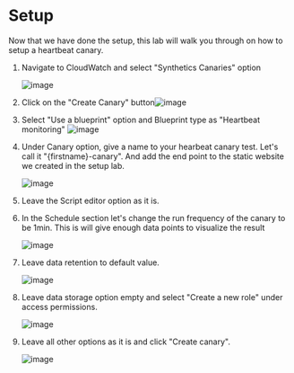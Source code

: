 # Setup

Now that we have done the setup, this lab will walk you through on how to setup a heartbeat canary.

1. Navigate to CloudWatch and select "Synthetics Canaries" option
   
   ![image](https://user-images.githubusercontent.com/59352356/213642385-b2f280b0-84e8-48f0-9b07-522965f0e392.png)

2. Click on the "Create Canary" button![image](https://user-images.githubusercontent.com/59352356/213642849-b871568d-265b-4c7d-872b-d0be31162c8e.png)

3. Select "Use a blueprint" option and Blueprint type as "Heartbeat monitoring"  ![image](https://user-images.githubusercontent.com/59352356/213643751-83b04890-3a2c-4a25-b83d-e728b63fc31b.png)

4. Under Canary option, give a name to your hearbeat canary test. Let's call it "{firstname}-canary". And add the end point to the static website we created in the setup lab.
   
   ![image](https://user-images.githubusercontent.com/59352356/213644225-89e0bce0-eb2f-486b-b3a4-d5c3b31fb1da.png)

5. Leave the Script editor option as it is.
6. In the Schedule section let's change the run frequency of the canary to be 1min. This is will give enough data points to visualize the result 

   ![image](https://user-images.githubusercontent.com/59352356/213644509-496c2218-7117-4ccd-8891-86005fe7931a.png)

7. Leave data retention to default value.

   ![image](https://user-images.githubusercontent.com/59352356/213644690-a58e64df-db30-416b-8f22-29d3b1b31b26.png)

8. Leave data storage option empty and select "Create a new role" under access permissions.

   ![image](https://user-images.githubusercontent.com/59352356/213648086-88c30a32-b28d-4159-8855-61f0c68276e4.png)

9. Leave all other options as it is and click "Create canary".

   ![image](https://user-images.githubusercontent.com/59352356/213648225-110573a8-ef36-49f4-9120-2e10b587b890.png)

